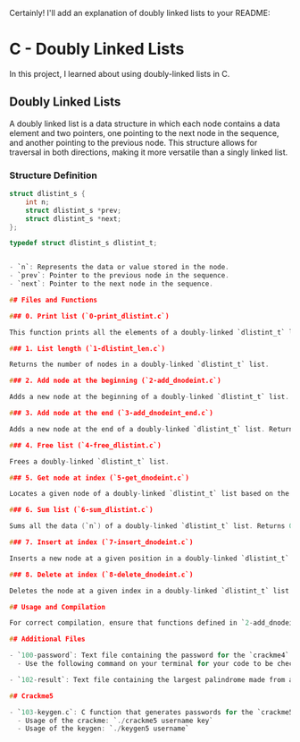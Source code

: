 Certainly! I'll add an explanation of doubly linked lists to your README:
# C - Doubly Linked Lists

In this project, I learned about using doubly-linked lists in C.

## Doubly Linked Lists

A doubly linked list is a data structure in which each node contains a data element and two pointers, one pointing to the next node in the sequence, and another pointing to the previous node. This structure allows for traversal in both directions, making it more versatile than a singly linked list.

### Structure Definition

```c
struct dlistint_s {
    int n;
    struct dlistint_s *prev;
    struct dlistint_s *next;
};

typedef struct dlistint_s dlistint_t;


- `n`: Represents the data or value stored in the node.
- `prev`: Pointer to the previous node in the sequence.
- `next`: Pointer to the next node in the sequence.

## Files and Functions

### 0. Print list (`0-print_dlistint.c`)

This function prints all the elements of a doubly-linked `dlistint_t` list and returns the number of nodes in the list.

### 1. List length (`1-dlistint_len.c`)

Returns the number of nodes in a doubly-linked `dlistint_t` list.

### 2. Add node at the beginning (`2-add_dnodeint.c`)

Adds a new node at the beginning of a doubly-linked `dlistint_t` list. Returns the address of the new element or `NULL` on failure.

### 3. Add node at the end (`3-add_dnodeint_end.c`)

Adds a new node at the end of a doubly-linked `dlistint_t` list. Returns the address of the new element or `NULL` on failure.

### 4. Free list (`4-free_dlistint.c`)

Frees a doubly-linked `dlistint_t` list.

### 5. Get node at index (`5-get_dnodeint.c`)

Locates a given node of a doubly-linked `dlistint_t` list based on the index. Returns the address of the located node or `NULL` if the node does not exist.

### 6. Sum list (`6-sum_dlistint.c`)

Sums all the data (`n`) of a doubly-linked `dlistint_t` list. Returns 0 if the list is empty.

### 7. Insert at index (`7-insert_dnodeint.c`)

Inserts a new node at a given position in a doubly-linked `dlistint_t` list. Returns the address of the new element or `NULL` on failure.

### 8. Delete at index (`8-delete_dnodeint.c`)

Deletes the node at a given index in a doubly-linked `dlistint_t` list. Returns 1 on success, -1 on failure.

## Usage and Compilation

For correct compilation, ensure that functions defined in `2-add_dnodeint.c` and `3-add_dnodeint_end.c` are included.

## Additional Files

- `100-password`: Text file containing the password for the `crackme4` executable.
  - Use the following command on your terminal for your code to be checked correctly: `echo -n "906609" > 102-result`

- `102-result`: Text file containing the largest palindrome made from a product of two three-digit numbers.

## Crackme5

- `103-keygen.c`: C function that generates passwords for the `crackme5` executable.
  - Usage of the crackme: `./crackme5 username key`
  - Usage of the keygen: `./keygen5 username`
